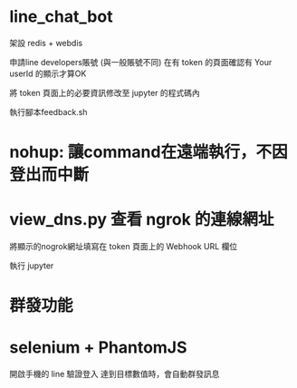 # line_chat_bot

架設 redis + webdis

申請line developers賬號 (與一般賬號不同)
在有 token 的頁面確認有 Your userId 的顯示才算OK

將 token 頁面上的必要資訊修改至 jupyter 的程式碼內

執行腳本feedback.sh

# nohup: 讓command在遠端執行，不因登出而中斷
# view_dns.py 查看 ngrok 的連線網址

將顯示的nogrok網址填寫在 token 頁面上的 Webhook URL 欄位

執行 jupyter

# 群發功能
# selenium + PhantomJS
開啟手機的 line 驗證登入
達到目標數值時，會自動群發訊息

